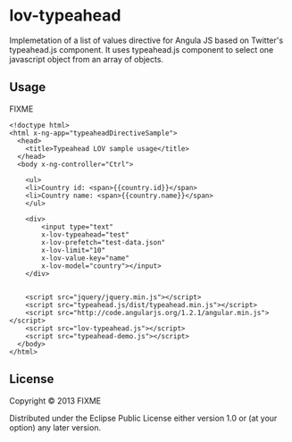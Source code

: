 # lov-typeahead

Implemetation of a list of values directive for Angula JS based on Twitter's typeahead.js component. It uses
typeahead.js component to select one javascript object from an array of objects.

## Usage

FIXME

	<!doctype html>
	<html x-ng-app="typeaheadDirectiveSample">
	  <head>
	  	<title>Typeahead LOV sample usage</title>
	  </head>
	  <body x-ng-controller="Ctrl">
	  
		<ul>
		<li>Country id: <span>{{country.id}}</span>
		<li>Country name: <span>{{country.name}}</span>
		</ul>
	
	    <div>
	    	<input type="text" 
	    	x-lov-typeahead="test" 
	    	x-lov-prefetch="test-data.json" 
	    	x-lov-limit="10"
	    	x-lov-value-key="name"
	    	x-lov-model="country"></input>
	    </div>
	
		
		<script src="jquery/jquery.min.js"></script>
		<script src="typeahead.js/dist/typeahead.min.js"></script>
	    <script src="http://code.angularjs.org/1.2.1/angular.min.js"></script>
	    <script src="lov-typeahead.js"></script>
	    <script src="typeahead-demo.js"></script>
	  </body>
	</html>

## License

Copyright © 2013 FIXME

Distributed under the Eclipse Public License either version 1.0 or (at
your option) any later version.
